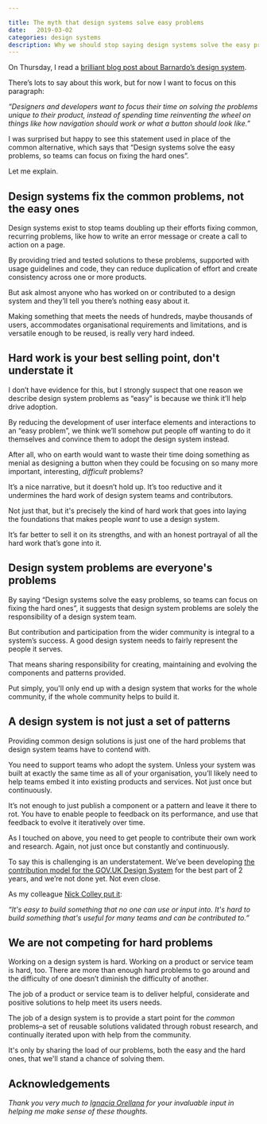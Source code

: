 ```yaml
---

title: The myth that design systems solve easy problems
date:   2019-03-02
categories: design systems
description: Why we should stop saying design systems solve the easy problems, so you can focus on the hard ones
---
```


On Thursday, I read a [brilliant blog post about Barnardo’s design system](https://blog.barnar.do/introducing-the-barnardos-design-system-456769277f79). 

There’s lots to say about this work, but for now I want to focus on this paragraph:

_“Designers and developers want to focus their time on solving the problems unique to their product, instead of spending time reinventing the wheel on things like how navigation should work or what a button should look like.”_

I was surprised but happy to see this statement used in place of the common alternative, which says that “Design systems solve the easy problems, so teams can focus on fixing the hard ones”.

Let me explain.

## Design systems fix the common problems, not the easy ones

Design systems exist to stop teams doubling up their efforts fixing common, recurring problems, like how to write an error message or create a call to action on a page.

By providing tried and tested solutions to these problems, supported with usage guidelines and code, they can reduce duplication of effort and create consistency across one or more products. 

But ask almost anyone who has worked on or contributed to a design system and they’ll tell you there’s nothing easy about it.

Making something that meets the needs of hundreds, maybe thousands of users, accommodates organisational requirements and limitations, and is versatile enough to be reused, is really very hard indeed. 

## Hard work is your best selling point, don't understate it

I don’t have evidence for this, but I strongly suspect that one reason we describe design system problems as “easy” is because we think it’ll help drive adoption.

By reducing the development of user interface elements and interactions to an “easy problem”, we think we’ll somehow put people off wanting to do it themselves and convince them to adopt the design system instead. 

After all, who on earth would want to waste their time doing something as menial as designing a button when they could be focusing on so many more important, interesting, _difficult_ problems? 

It’s a nice narrative, but it doesn’t hold up. It’s too reductive and it undermines the hard work of design system teams and contributors. 

Not just that, but it's precisely the kind of hard work that goes into laying the foundations that makes people _want_ to use a design system.  

It’s far better to sell it on its strengths, and with an honest portrayal of all the hard work that’s gone into it. 

## Design system problems are everyone's problems

By saying “Design systems solve the easy problems, so teams can focus on fixing the hard ones”, it suggests that design system problems are solely the responsibility of a design system team. 

But contribution and participation from the wider community is integral to a system’s success. A good design system needs to fairly represent the people it serves. 

That means sharing responsibility for creating, maintaining and evolving the components and patterns provided.   

Put simply, you'll only end up with a design system that works for the whole community, if the whole community helps to build it.

## A design system is not just a set of patterns

Providing common design solutions is just one of the hard problems that design system teams have to contend with. 

You need to support teams who adopt the system. Unless your system was built at exactly the same time as all of your organisation, you’ll likely need to help teams embed it into existing products and services. Not just once but continuously.

It’s not enough to just publish a component or a pattern and leave it there to rot. You have to enable people to feedback on its performance, and use that feedback to evolve it iteratively over time. 

As I touched on above, you need to get people to contribute their own work and research. Again, not just once but constantly and continuously. 

To say this is challenging is an understatement. We’ve been developing [the contribution model for the GOV.UK Design System](https://designnotes.blog.gov.uk/2018/09/26/opening-up-the-gov-uk-design-system-for-contributions/) for the best part of 2 years, and we’re not done yet. Not even close. 

As my colleague [Nick Colley put it](https://twitter.com/NickColley/status/1101401221078966272):

_“It's easy to build something that no one can use or input into. It's hard to build something that's useful for many teams and can be contributed to.”_

## We are not competing for hard problems

Working on a design system is hard. Working on a product or service team is hard, too.
There are more than enough hard problems to go around and the difficulty of one doesn’t diminish the difficulty of another.

The job of a product or service team is to deliver helpful, considerate and positive solutions to help meet its users needs.
 
The job of a design system is to provide a start point for the _common_ problems–a set of reusable solutions validated through robust research, and continually iterated upon with help from the community.

It's only by sharing the load of our problems, both the easy and the hard ones, that we'll stand a chance of solving them.

## Acknowledgements

_Thank you very much to [Ignacia Orellana](https://twitter.com/ignaciaorellana) for your invaluable input in helping me make sense of these thoughts._
 







